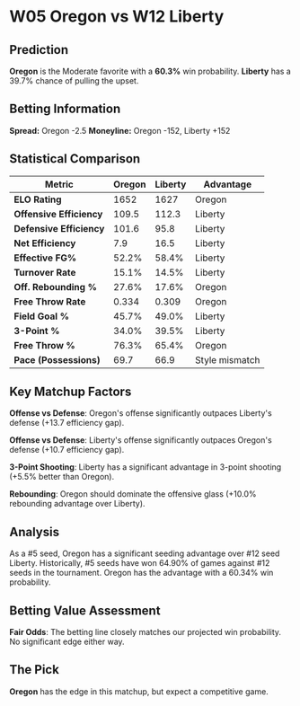 # W05 Oregon vs W12 Liberty

## Prediction
**Oregon** is the Moderate favorite with a **60.3%** win probability.
**Liberty** has a 39.7% chance of pulling the upset.

## Betting Information
**Spread:** Oregon -2.5
**Moneyline:** Oregon -152, Liberty +152

## Statistical Comparison

| Metric | Oregon | Liberty | Advantage |
|--------|-----------------|-----------------|----------|
| **ELO Rating** | 1652 | 1627 | Oregon |
| **Offensive Efficiency** | 109.5 | 112.3 | Liberty |
| **Defensive Efficiency** | 101.6 | 95.8 | Liberty |
| **Net Efficiency** | 7.9 | 16.5 | Liberty |
| **Effective FG%** | 52.2% | 58.4% | Liberty |
| **Turnover Rate** | 15.1% | 14.5% | Liberty |
| **Off. Rebounding %** | 27.6% | 17.6% | Oregon |
| **Free Throw Rate** | 0.334 | 0.309 | Oregon |
| **Field Goal %** | 45.7% | 49.0% | Liberty |
| **3-Point %** | 34.0% | 39.5% | Liberty |
| **Free Throw %** | 76.3% | 65.4% | Oregon |
| **Pace (Possessions)** | 69.7 | 66.9 | Style mismatch |

## Key Matchup Factors

**Offense vs Defense**: Oregon's offense significantly outpaces Liberty's defense (+13.7 efficiency gap).

**Offense vs Defense**: Liberty's offense significantly outpaces Oregon's defense (+10.7 efficiency gap).

**3-Point Shooting**: Liberty has a significant advantage in 3-point shooting (+5.5% better than Oregon).

**Rebounding**: Oregon should dominate the offensive glass (+10.0% rebounding advantage over Liberty).

## Analysis

As a #5 seed, Oregon has a significant seeding advantage over #12 seed Liberty. Historically, #5 seeds have won 64.90% of games against #12 seeds in the tournament. Oregon has the advantage with a 60.34% win probability.

## Betting Value Assessment

**Fair Odds**: The betting line closely matches our projected win probability. No significant edge either way.

## The Pick

**Oregon** has the edge in this matchup, but expect a competitive game.

